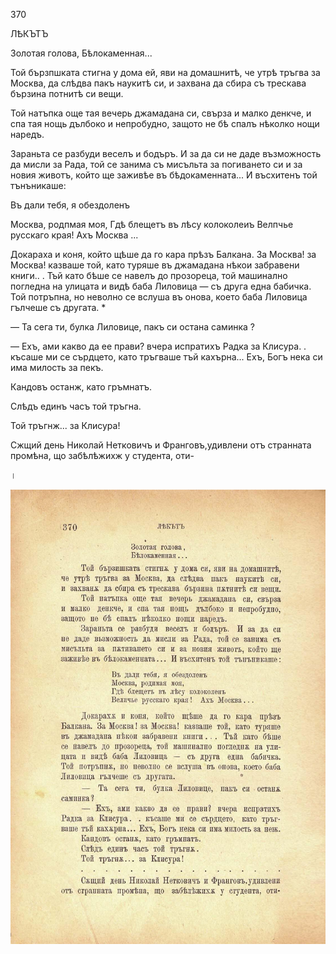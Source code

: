 ﻿370

ЛѢКЪТЪ

Золотая голова, Бѣлокаменная...

Той бързпшката стигна у дома ей, яви на домашнитѣ, че утрѣ тръгва за Москва, да слѣдва пакъ наукитѣ си, и захвана да сбира съ трескава бързина потнитѣ си вещи.

Той натъпка още тая вечерь джамадана си, свърза и малко денкче, и спа тая нощь дълбоко и непробудно, защото не бѣ спалъ нѣколко нощи наредъ.

Зараньта се разбуди веселъ и бодъръ. И за да си не даде възможность да мисли за Рада, той се занима съ мисъльта за погиването си и за новия животъ, който ще заживѣе въ бѣдокаменната... И въсхитенъ той тънъникаше:

Въ дали тебя, я обездоленъ

Москва, родпмая моя, Гдѣ блещетъ въ лѣсу колоколеиъ Велпчье русскаго края! Ахъ Москва ...

Докараха и коня, който щѣше да го кара прѣзъ Балкана. За Москва! за Москва! казваше той, като туряше въ джамадана нѣкои забравени книги.. . Тъй като бѣше се навелъ до прозореца, той машинално погледна на улицата и видѣ баба Лиловица — съ друга една бабичка. Той потръпна, но неволно се вслуша въ онова, което баба Лиловица гълчеше съ другата.	*

— Та сега ти, булка Лиловице, пакъ си остана саминка ?

— Ехъ, ами какво да ее прави? вчера испратихъ Радка за Клисура. . късаше ми се сърдцето, като тръгваше тъй кахърна... Ехъ, Богъ нека си има милость за пекъ.

Кандовъ останж, като гръмнатъ.

Слѣдъ единъ часъ той тръгна.

Той тръгнж... за Клисура!

Сжщий день Николай Нетковичъ и Франговъ,удивлени отъ странната промѣна, що забѣлѣжихж у студента, оти-

।

![original](../images/413.jpg)

